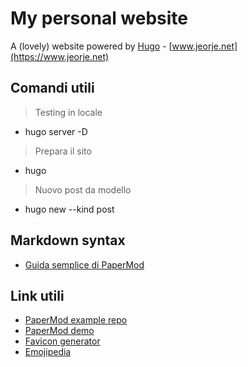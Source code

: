 # My personal website
A (lovely) website powered by [Hugo](https://gohugo.io) - [www.jeorje.net](https://www.jeorje.net)

## Comandi utili
> Testing in locale
- hugo server -D 

> Prepara il sito
- hugo

> Nuovo post da modello
- hugo new --kind post <name>

## Markdown syntax
- [Guida semplice di PaperMod](https://adityatelange.github.io/hugo-PaperMod/posts/markdown-syntax/)

## Link utili
- [PaperMod example repo](https://github.com/adityatelange/hugo-PaperMod/tree/exampleSite)
- [PaperMod demo](https://adityatelange.github.io/hugo-PaperMod/)
- [Favicon generator](https://favicon.io)
- [Emojipedia](https://emojipedia.org/)

